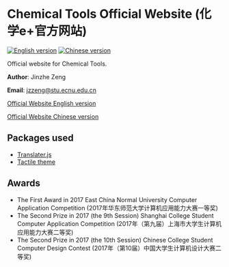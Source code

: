 # Chemical Tools Official Website (化学e+官方网站)
[![English version](http://wangchujiang.com/sb/lang/english.svg)](https://chem.njzjz.win/) [![Chinese version](https://jaywcjlove.github.io/sb/lang/chinese.svg)](https://chem.njzjz.win/?lang=cn)

Official website for Chemical Tools.

**Author**: Jinzhe Zeng

**Email**: jzzeng@stu.ecnu.edu.cn

[Official Website English version](https://chem.njzjz.win/)

[Official Website Chinese version](https://chem.njzjz.win/?lang=cn)

## Packages used
* [Translater.js](https://github.com/jaywcjlove/translater.js)
* [Tactile theme](https://github.com/jasonlong/tactile-theme)

## Awards
* The First Award in 2017 East China Normal University Computer Application Competition (2017年华东师范大学计算机应用能力大赛一等奖)
* The Second Prize in 2017 (the 9th Session) Shanghai College Student Computer Application Competition (2017年（第九届）上海市大学生计算机应用能力大赛二等奖)
* The Second Prize in 2017 (the 10th Session) Chinese College Student Computer Design Contest (2017年（第10届）中国大学生计算机设计大赛二等奖)